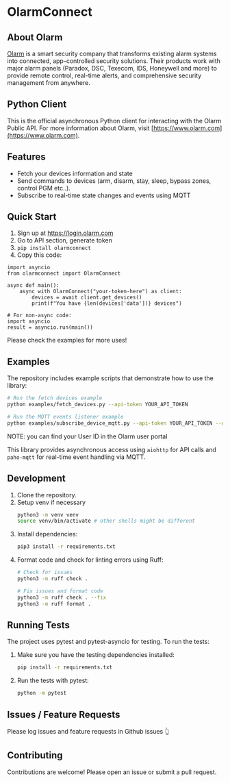 # OlarmConnect

## About Olarm

[Olarm](https://www.olarm.com) is a smart security company that transforms existing alarm systems into connected, app-controlled security solutions. Their products work with major alarm panels (Paradox, DSC, Texecom, IDS, Honeywell and more) to provide remote control, real-time alerts, and comprehensive security management from anywhere.

## Python Client

This is the official asynchronous Python client for interacting with the Olarm Public API.
For more information about Olarm, visit [https://www.olarm.com](https://www.olarm.com).

## Features

*   Fetch your devices information and state
*   Send commands to devices (arm, disarm, stay, sleep, bypass zones, control PGM etc..).
*   Subscribe to real-time state changes and events using MQTT

## Quick Start

1. Sign up at https://login.olarm.com
2. Go to API section, generate token
3. `pip install olarmconnect`
4. Copy this code:
```
import asyncio
from olarmconnect import OlarmConnect

async def main():
    async with OlarmConnect("your-token-here") as client:
        devices = await client.get_devices()
        print(f"You have {len(devices['data'])} devices")

# For non-async code:
import asyncio
result = asyncio.run(main())
```

Please check the examples for more uses!

## Examples

The repository includes example scripts that demonstrate how to use the library:

```bash
# Run the fetch devices example
python examples/fetch_devices.py --api-token YOUR_API_TOKEN

# Run the MQTT events listener example
python examples/subscribe_device_mqtt.py --api-token YOUR_API_TOKEN --user-id YOUR_USER_ID
```
NOTE: you can find your User ID in the Olarm user portal

This library provides asynchronous access using `aiohttp` for API calls and `paho-mqtt` for real-time event handling via MQTT.

## Development

1.  Clone the repository.
2.  Setup venv if necessary
    ```bash
    python3 -m venv venv
    source venv/bin/activate # other shells might be different 
    ```
3.  Install dependencies:
    ```bash
    pip3 install -r requirements.txt
    ```
4.  Format code and check for linting errors using Ruff:
    ```bash
    # Check for issues
    python3 -m ruff check .

    # Fix issues and format code
    python3 -m ruff check . --fix
    python3 -m ruff format .
    ```

## Running Tests

The project uses pytest and pytest-asyncio for testing. To run the tests:

1. Make sure you have the testing dependencies installed:
   ```bash
   pip install -r requirements.txt
   ```

2. Run the tests with pytest:
   ```bash
   python -m pytest
   ```

## Issues / Feature Requests

Please log issues and feature requests in Github issues 👆

## Contributing

Contributions are welcome! Please open an issue or submit a pull request.
